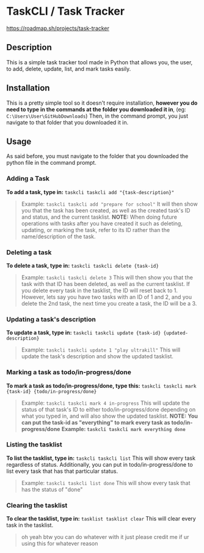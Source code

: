 # TaskCLI / Task Tracker
https://roadmap.sh/projects/task-tracker

## Description
This is a simple task tracker tool made in Python that allows you, the user, to add, delete, update, list, and mark tasks easily.

## Installation
This is a pretty simple tool so it doesn't require installation, **however you do need to type in the commands at the folder you downloaded it in**, (eg: `C:\Users\User\GitHubDownloads`)
Then, in the command prompt, you just navigate to that folder that you downloaded it in.

## Usage
As said before, you must navigate to the folder that you downloaded the python file in the command prompt.
### Adding a Task
**To add a task, type in:**
`taskcli taskcli add "{task-description}"`
> Example: `taskcli taskcli add "prepare for school"`
It will then show you that the task has been created, as well as the created task's ID and status, and the current tasklist.
**NOTE:**
> When doing future operations with tasks after you have created it such as deleting, updating, or marking the task, refer to its ID rather than the name/description of the task.
### Deleting a task
**To delete a task, type in:**
`taskcli taskcli delete {task-id}`
> Example: `taskcli taskcli delete 3`
This will then show you that the task with that ID has been deleted, as well as the current tasklist.
> If you delete every task in the tasklist, the ID will reset back to 1.
> However, lets say you have two tasks with an ID of 1 and 2, and you delete the 2nd task, the next time you create a task, the ID will be a 3.
### Updating a task's description
**To update a task, type in:**
`taskcli taskcli update {task-id} {updated-description}`
> Example: `taskcli taskcli update 1 "play ultrakill"`
This will update the task's description and show the updated tasklist.
### Marking a task as todo/in-progress/done
**To mark a task as todo/in-progress/done, type this:**
`taskcli taskcli mark {task-id} {todo/in-progress/done}`
> Example: `taskcli taskcli mark 4 in-progress`
This will update the status of that task's ID to either todo/in-progress/done depending on what you typed in, and will also show the updated tasklist.
**NOTE:**
> **You can put the task-id as "everything" to mark every task as todo/in-progress/done**
> **Example: `taskcli taskcli mark everything done`**
### Listing the tasklist
**To list the tasklist, type in:**
`taskcli taskcli list`
This will show every task regardless of status.
Additionally, you can put in todo/in-progress/done to list every task that has that particular status.
> Example: `taskcli taskcli list done`
This will show every task that has the status of "done"
### Clearing the tasklist
**To clear the tasklist, type in:**
`tasklist tasklist clear`
This will clear every task in the tasklist.

> oh yeah btw you can do whatever with it just please credit me if ur using this for whatever reason
